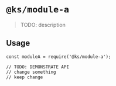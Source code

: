 # `@ks/module-a`

> TODO: description

## Usage

```
const moduleA = require('@ks/module-a');

// TODO: DEMONSTRATE API
// change something
// keep change
```
